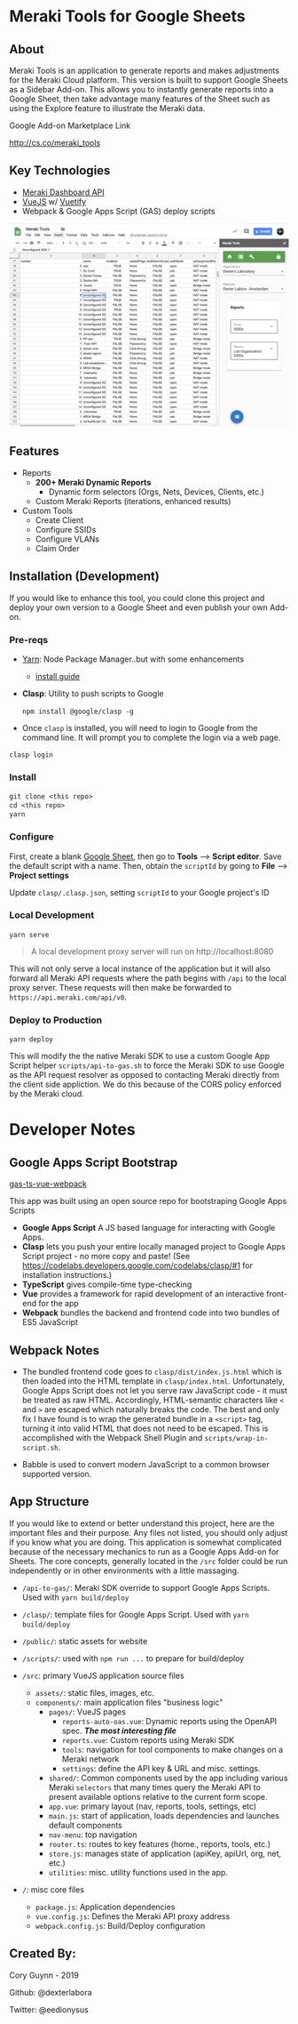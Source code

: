 # Meraki Tools for Google Sheets

## About

Meraki Tools is an application to generate reports and makes adjustments for the Meraki Cloud platform. This version is built to support Google Sheets as a Sidebar Add-on. This allows you to instantly generate reports into a Google Sheet, then take advantage many features of the Sheet such as using the Explore feature to illustrate the Meraki data.

Google Add-on Marketplace Link

http://cs.co/meraki_tools

## Key Technologies

- [Meraki Dashboard API](https://meraki.io/api)
- [VueJS](https://vuejs.org) w/ [Vuetify](https://vuetifyjs.com)
- Webpack & Google Apps Script (GAS) deploy scripts

![](screenshots/MerakiToolsScreenshot.png)

## Features

- Reports
  - **200+ Meraki Dynamic Reports**
    - Dynamic form selectors (Orgs, Nets, Devices, Clients, etc.)
  - Custom Meraki Reports (iterations, enhanced results)
- Custom Tools
  - Create Client
  - Configure SSIDs
  - Configure VLANs
  - Claim Order

## Installation (Development)

If you would like to enhance this tool, you could clone this project and deploy your own version to a Google Sheet and even publish your own Add-on.

### Pre-reqs

- [Yarn](https://yarnpkg.com/en/): Node Package Manager..but with some enhancements

  - [install guide](https://yarnpkg.com/en/docs/install)


- **Clasp**: Utility to push scripts to Google

  `npm install @google/clasp -g`

- Once `clasp` is installed, you will need to login to Google from the command line. It will prompt you to complete the login via a web page. 
  
```
clasp login
```

### Install

```
git clone <this repo>
cd <this repo>
yarn
```

### Configure

First, create a blank [Google Sheet](https://sheets.new), then go to **Tools** --> **Script editor**.
Save the default script with a name. Then, obtain the `scriptId` by going to **File** --> **Project settings**

Update `clasp/.clasp.json`, setting `scriptId` to your Google project's ID 


### Local Development

```
yarn serve
```

> A local development proxy server will run on http://localhost:8080

This will not only serve a local instance of the application but it will also forward all Meraki API requests where the path begins with `/api` to the local proxy server. These requests will then make be forwarded to `https://api.meraki.com/api/v0`.

### Deploy to Production

```
yarn deploy
```

This will modify the the native Meraki SDK to use a custom Google App Script helper `scripts/api-to-gas.sh` to force the Meraki SDK to use Google as the API request resolver as opposed to contacting Meraki directly from the client side appliction. We do this because of the CORS policy enforced by the Meraki cloud.

# Developer Notes

## Google Apps Script Bootstrap

[gas-ts-vue-webpack](https://github.com/MattiasMartens/gas-ts-vue-webpack.git)

This app was built using an open source repo for bootstraping Google Apps Scripts

- **Google Apps Script** A JS based language for interacting with Google Apps.
- **Clasp** lets you push your entire locally managed project to Google Apps Script project - no more copy and paste! (See <https://codelabs.developers.google.com/codelabs/clasp/#1> for installation instructions.)
- **TypeScript** gives compile-time type-checking
- **Vue** provides a framework for rapid development of an interactive front-end for the app
- **Webpack** bundles the backend and frontend code into two bundles of ES5 JavaScript

## Webpack Notes

- The bundled frontend code goes to `clasp/dist/index.js.html` which is then loaded into the HTML template in `clasp/index.html`. Unfortunately, Google Apps Script does not let you serve raw JavaScript code - it must be treated as raw HTML. Accordingly, HTML-semantic characters like `<` and `>` are escaped which naturally breaks the code. The best and only fix I have found is to wrap the generated bundle in a `<script>` tag, turning it into valid HTML that does not need to be escaped. This is accomplished with the Webpack Shell Plugin and `scripts/wrap-in-script.sh`.

- Babble is used to convert modern JavaScript to a common browser supported version.

## App Structure

If you would like to extend or better understand this project, here are the important files and their purpose. Any files not listed, you should only adjust if you know what you are doing. This application is somewhat complicated because of the necessary mechanics to run as a Google Apps Add-on for Sheets. The core concepts, generally located in the `/src` folder could be run independently or in other environments with a little massaging.

- `/api-to-gas/`: Meraki SDK override to support Google Apps Scripts. Used with `yarn build/deploy`
- `/clasp/`: template files for Google Apps Script. Used with `yarn build/deploy`
- `/public/`: static assets for website
- `/scripts/`: used with `npm run ...` to prepare for build/deploy
- `/src`: primary VueJS application source files

  - `assets/`: static files, images, etc.
  - `components/`: main application files "business logic"
    - `pages/`: VueJS pages
      - `reports-auto-oas.vue`: Dynamic reports using the OpenAPI spec. **_The most interesting file_**
      - `reports.vue`: Custom reports using Meraki SDK
      - `tools`: navigation for tool components to make changes on a Meraki network
      - `settings`: define the API key & URL and misc. settings.
    - `shared/`: Common components used by the app including various Meraki `selectors` that many times query the Meraki API to present available options relative to the current form scope.
    - `app.vue`: primary layout (nav, reports, tools, settings, etc)
    - `main.js`: start of application, loads dependencies and launches default components
    - `nav-menu`: top navigation
    - `router.ts`: routes to key features (home., reports, tools, etc.)
    - `store.js`: manages state of application (apiKey, apiUrl, org, net, etc.)
    - `utilities`: misc. utility functions used in the app.

- `/`: misc core files
  - `package.js`: Application dependencies
  - `vue.config.js`: Defines the Meraki API proxy address
  - `webpack.config.js`: Build/Deploy configuration

## Created By:

Cory Guynn - 2019

Github: @dexterlabora

Twitter: @eedionysus
